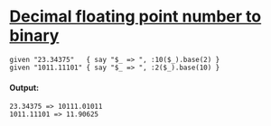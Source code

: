 [1]: http://rosettacode.org/wiki/Decimal_floating_point_number_to_binary

# [Decimal floating point number to binary][1]

```perl6
given "23.34375"   { say "$_ => ", :10($_).base(2) }
given "1011.11101" { say "$_ => ", :2($_).base(10) }
```

#### Output:
```
23.34375 => 10111.01011
1011.11101 => 11.90625
```